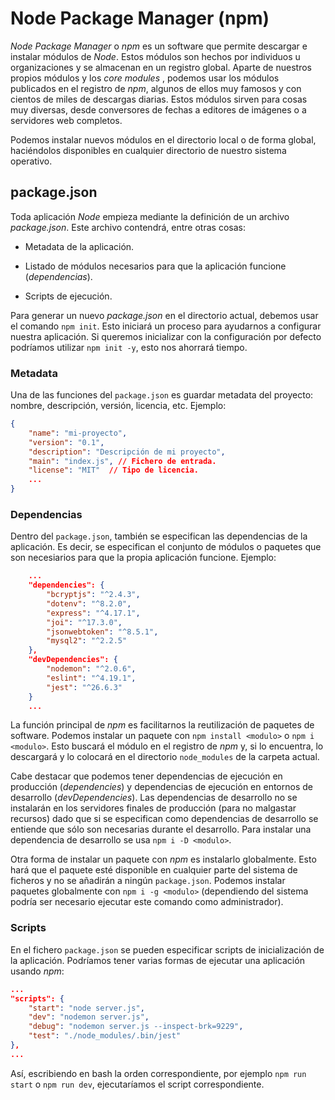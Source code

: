 # Node Package Manager (npm)

_Node Package Manager_ o _npm_ es un software que permite descargar e instalar módulos de _Node_. Estos módulos son hechos por individuos u organizaciones y se almacenan en un registro global. Aparte de nuestros propios módulos y los _core modules_ , podemos usar los módulos publicados en el registro de _npm_, algunos de ellos muy famosos y con cientos de miles de descargas diarias. Estos módulos sirven para cosas muy diversas, desde conversores de fechas a editores de imágenes o a servidores web completos.

Podemos instalar nuevos módulos en el directorio local o de forma global, haciéndolos disponibles en cualquier directorio de nuestro sistema operativo.

## package.json

Toda aplicación _Node_ empieza mediante la definición de un archivo _package.json_. Este archivo contendrá, entre otras cosas:

-   Metadata de la aplicación.

-   Listado de módulos necesarios para que la aplicación funcione (_dependencias_).

-   Scripts de ejecución.

Para generar un nuevo _package.json_ en el directorio actual, debemos usar el comando `npm init`. Esto iniciará un proceso para ayudarnos a configurar nuestra aplicación. Si queremos inicializar con la configuración por defecto podríamos utilizar `npm init -y`, esto nos ahorrará tiempo.

### Metadata

Una de las funciones del `package.json` es guardar metadata del proyecto: nombre, descripción, versión, licencia, etc. Ejemplo:

```json
{
    "name": "mi-proyecto",
    "version": "0.1",
    "description": "Descripción de mi proyecto",
    "main": "index.js", // Fichero de entrada.
    "license": "MIT"  // Tipo de licencia.
    ...
}

```

### Dependencias

Dentro del `package.json`, también se especifican las dependencias de la aplicación. Es decir, se especifican el conjunto de módulos o paquetes que son necesiarios para que la propia aplicación funcione. Ejemplo:

```json
    ...
    "dependencies": {
        "bcryptjs": "^2.4.3",
        "dotenv": "^8.2.0",
        "express": "^4.17.1",
        "joi": "^17.3.0",
        "jsonwebtoken": "^8.5.1",
        "mysql2": "^2.2.5"
    },
    "devDependencies": {
        "nodemon": "^2.0.6",
        "eslint": "^4.19.1",
        "jest": "^26.6.3"
    }
    ...
```

La función principal de _npm_ es facilitarnos la reutilización de paquetes de software. Podemos instalar un paquete con `npm install <modulo>` o `npm i <modulo>`. Esto buscará el módulo en el registro de _npm_ y, si lo encuentra, lo descargará y lo colocará en el directorio `node_modules` de la carpeta actual.

Cabe destacar que podemos tener dependencias de ejecución en producción (_dependencies_) y dependencias de ejecución en entornos de desarrollo (_devDependencies_). Las dependencias de desarrollo no se instalarán en los servidores finales de producción (para no malgastar recursos) dado que si se especifican como dependencias de desarrollo se entiende que sólo son necesarias durante el desarrollo. Para instalar una dependencia de desarrollo se usa `npm i -D <modulo>`.

Otra forma de instalar un paquete con _npm_ es instalarlo globalmente. Esto hará que el paquete esté disponible en cualquier parte del sistema de ficheros y no se añadirán a ningún `package.json`. Podemos instalar paquetes globalmente con `npm i -g <modulo>` (dependiendo del sistema podría ser necesario ejecutar este comando como administrador).

### Scripts

En el fichero `package.json` se pueden especificar scripts de inicialización de la aplicación. Podríamos tener varias formas de ejecutar una aplicación usando _npm_:

```json
...
"scripts": {
    "start": "node server.js",
    "dev": "nodemon server.js",
    "debug": "nodemon server.js --inspect-brk=9229",
    "test": "./node_modules/.bin/jest"
},
...
```

Así, escribiendo en bash la orden correspondiente, por ejemplo `npm run start` o `npm run dev`, ejecutaríamos el script correspondiente.
